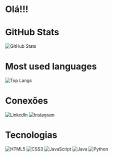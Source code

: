 # Olá!!! 

# GitHub Stats

![GitHub Stats](https://github-readme-stats.vercel.app/api?username=gustavogrossos&theme=transparent&bg_color=000&border_color=30A3DC&show_icons=true&icon_color=30A3DC&title_color=E94D5F&text_color=FFF)

# Most used languages 

![Top Langs](https://github-readme-stats-git-masterrstaa-rickstaa.vercel.app/api/top-langs/?username=gustavogrossos&bg_color=000&border_color=30A3DC&title_color=E94D5F&text_color=FFF)

# Conexões

[![LinkedIn](https://img.shields.io/badge/LinkedIn-000?style=for-the-badge&logo=linkedin&logoColor=0E76A8)](https://www.linkedin.com/in/gustavo-neves-16374753/) [![Instagram](https://img.shields.io/badge/Instagram-000?style=for-the-badge&logo=instagram)](https://www.instagram.com/gustavogrossoss/)

# Tecnologias

![HTML5](https://img.shields.io/badge/HTML5-000?style=for-the-badge&logo=html5) ![CSS3](https://img.shields.io/badge/CSS3-000?style=for-the-badge&logo=css3&logoColor=264CE4) ![JavaScript](https://img.shields.io/badge/JavaScript-000?style=for-the-badge&logo=javascript) 	![Java](https://img.shields.io/badge/Java-000?style=for-the-badge&logo=java) 	![Python](https://img.shields.io/badge/Python-000?style=for-the-badge&logo=python)
